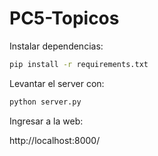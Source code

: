 # PC5-Topicos

Instalar dependencias:

```bash
pip install -r requirements.txt
```


Levantar el server con:

```bash
python server.py
```

Ingresar a la web:

http://localhost:8000/


